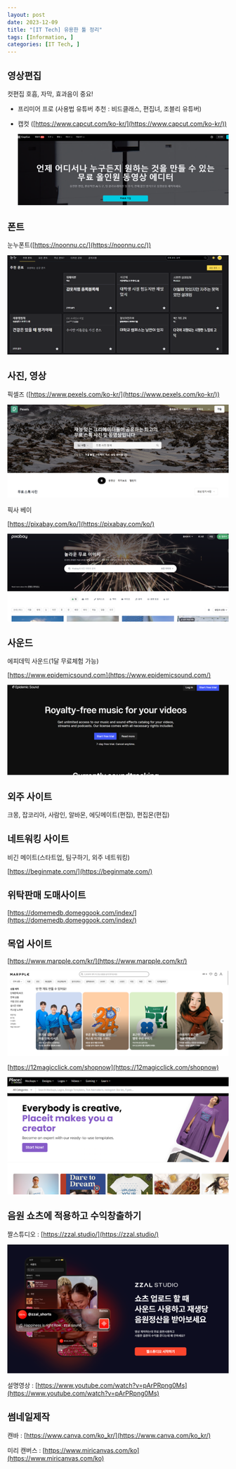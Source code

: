 ```yaml
---
layout: post
date: 2023-12-09
title: "[IT Tech] 유용한 툴 정리"
tags: [Information, ]
categories: [IT Tech, ]
---
```


## 영상편집


컷편집 호흡, 자막, 효과음이 중요!

- 프리미어 프로 (사용법 유튜버 추천 : 비드클래스, 편집녀, 조블리 유튜버)
- 캡컷 ([https://www.capcut.com/ko-kr/](https://www.capcut.com/ko-kr/))

	![0](/assets/img/2023-12-09-[IT-Tech]-유용한-툴-정리.md/0.png)


## 폰트


눈누폰트([https://noonnu.cc/](https://noonnu.cc/))


![1](/assets/img/2023-12-09-[IT-Tech]-유용한-툴-정리.md/1.png)


## 사진, 영상


픽셀즈 ([https://www.pexels.com/ko-kr/](https://www.pexels.com/ko-kr/))


![2](/assets/img/2023-12-09-[IT-Tech]-유용한-툴-정리.md/2.png)


픽사 베이


[https://pixabay.com/ko/](https://pixabay.com/ko/)


![3](/assets/img/2023-12-09-[IT-Tech]-유용한-툴-정리.md/3.png)


## 사운드


에피데믹 사운드(1달 무료체험 가능)


[https://www.epidemicsound.com](https://www.epidemicsound.com/)


![4](/assets/img/2023-12-09-[IT-Tech]-유용한-툴-정리.md/4.png)


## 외주 사이트


크몽, 잡코리아, 사람인, 알바몬, 에딧메이트(편집), 편집몬(편집)


## 네트워킹 사이트


비긴 메이트(스타트업, 팀구하기, 외주 네트워킹)


[https://beginmate.com/](https://beginmate.com/)


## 위탁판매 도매사이트


[https://domemedb.domeggook.com/index/](https://domemedb.domeggook.com/index/)


## 목업 사이트


[https://www.marpple.com/kr/](https://www.marpple.com/kr/)


![5](/assets/img/2023-12-09-[IT-Tech]-유용한-툴-정리.md/5.png)


[https://12magicclick.com/shopnow](https://12magicclick.com/shopnow)


![6](/assets/img/2023-12-09-[IT-Tech]-유용한-툴-정리.md/6.png)


## 음원 쇼츠에 적용하고 수익창출하기


짤스튜디오 : [https://zzal.studio/](https://zzal.studio/)


![7](/assets/img/2023-12-09-[IT-Tech]-유용한-툴-정리.md/7.png)


설명영상 : [https://www.youtube.com/watch?v=pArPRpng0Ms](https://www.youtube.com/watch?v=pArPRpng0Ms)


## 썸네일제작


캔바 : [https://www.canva.com/ko_kr/](https://www.canva.com/ko_kr/)


미리 캔버스 : [https://www.miricanvas.com/ko](https://www.miricanvas.com/ko)

